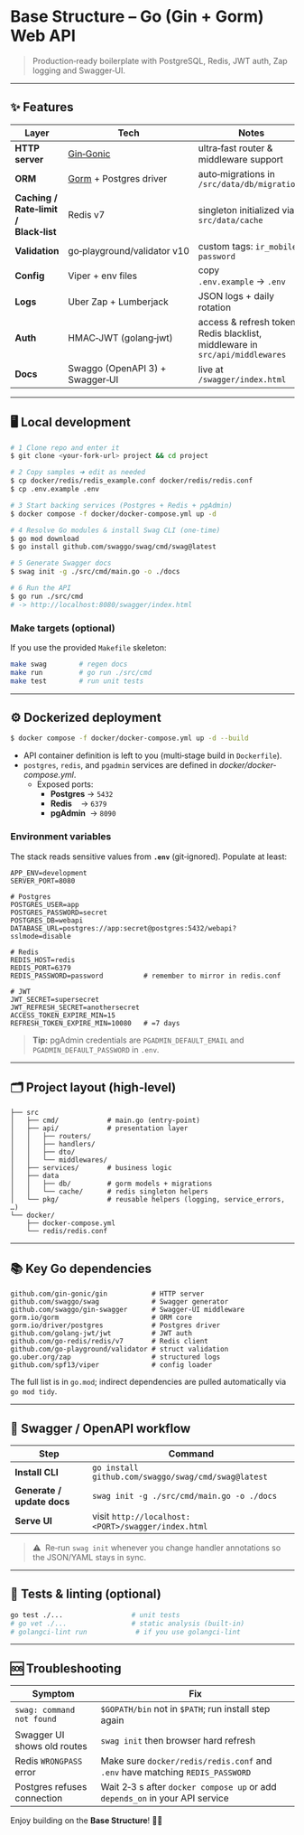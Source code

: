 # Base Structure – Go (Gin + Gorm) Web API

> Production‑ready boilerplate with PostgreSQL, Redis, JWT auth, Zap logging and Swagger‑UI.

---

## ✨ Features

| Layer | Tech | Notes |
|-------|------|-------|
| **HTTP server** | [Gin‑Gonic](https://github.com/gin-gonic/gin) | ultra‑fast router & middleware support |
| **ORM** | [Gorm](https://gorm.io) + Postgres driver | auto‑migrations in `/src/data/db/migrations` |
| **Caching / Rate‑limit / Black‑list** | Redis v7 | singleton initialized via `src/data/cache` |
| **Validation** | go‑playground/validator v10 | custom tags: `ir_mobile`, `password` |
| **Config** | Viper + env files | copy `.env.example` → `.env` |
| **Logs** | Uber Zap + Lumberjack | JSON logs + daily rotation |
| **Auth** | HMAC‑JWT (golang‑jwt) | access & refresh tokens, Redis blacklist, middleware in `src/api/middlewares` |
| **Docs** | Swaggo (OpenAPI 3) + Swagger‑UI | live at `/swagger/index.html` |

---

## 🖥️ Local development

```bash
# 1 Clone repo and enter it
$ git clone <your‑fork‑url> project && cd project

# 2 Copy samples ➜ edit as needed
$ cp docker/redis/redis_example.conf docker/redis/redis.conf
$ cp .env.example .env

# 3 Start backing services (Postgres + Redis + pgAdmin)
$ docker compose -f docker/docker-compose.yml up -d

# 4 Resolve Go modules & install Swag CLI (one‑time)
$ go mod download
$ go install github.com/swaggo/swag/cmd/swag@latest

# 5 Generate Swagger docs
$ swag init -g ./src/cmd/main.go -o ./docs

# 6 Run the API
$ go run ./src/cmd
# -> http://localhost:8080/swagger/index.html
```

### Make targets (optional)

If you use the provided `Makefile` skeleton:

```bash
make swag        # regen docs
make run         # go run ./src/cmd
make test        # run unit tests
```

---

## ⚙️ Dockerized deployment

```bash
$ docker compose -f docker/docker-compose.yml up -d --build
```

* API container definition is left to you (multi‑stage build in `Dockerfile`).
* `postgres`, `redis`, and `pgadmin` services are defined in *docker/docker-compose.yml*.
  * Exposed ports:
    * **Postgres** → `5432`
    * **Redis**    → `6379`
    * **pgAdmin**  → `8090`

### Environment variables

The stack reads sensitive values from **`.env`** (git‑ignored). Populate at least:

```env
APP_ENV=development
SERVER_PORT=8080

# Postgres
POSTGRES_USER=app
POSTGRES_PASSWORD=secret
POSTGRES_DB=webapi
DATABASE_URL=postgres://app:secret@postgres:5432/webapi?sslmode=disable

# Redis
REDIS_HOST=redis
REDIS_PORT=6379
REDIS_PASSWORD=password          # remember to mirror in redis.conf

# JWT
JWT_SECRET=supersecret
JWT_REFRESH_SECRET=anothersecret
ACCESS_TOKEN_EXPIRE_MIN=15
REFRESH_TOKEN_EXPIRE_MIN=10080   # =7 days
```

> **Tip:** pgAdmin credentials are `PGADMIN_DEFAULT_EMAIL` and `PGADMIN_DEFAULT_PASSWORD` in `.env`.

---

## 🗂️ Project layout (high‑level)

```
├── src
│   ├── cmd/            # main.go (entry‑point)
│   ├── api/            # presentation layer
│   │   ├── routers/
│   │   ├── handlers/
│   │   ├── dto/
│   │   └── middlewares/
│   ├── services/       # business logic
│   ├── data
│   │   ├── db/         # gorm models + migrations
│   │   └── cache/      # redis singleton helpers
│   └── pkg/            # reusable helpers (logging, service_errors, …)
└── docker/
    ├── docker-compose.yml
    └── redis/redis.conf
```

---

## 📚 Key Go dependencies

```text
github.com/gin-gonic/gin           # HTTP server
github.com/swaggo/swag             # Swagger generator
github.com/swaggo/gin-swagger      # Swagger‑UI middleware
gorm.io/gorm                       # ORM core
gorm.io/driver/postgres            # Postgres driver
github.com/golang-jwt/jwt          # JWT auth
github.com/go-redis/redis/v7       # Redis client
github.com/go-playground/validator # struct validation
go.uber.org/zap                    # structured logs
github.com/spf13/viper             # config loader
```

The full list is in `go.mod`; indirect dependencies are pulled automatically via `go mod tidy`.

---

## 🚀 Swagger / OpenAPI workflow

| Step | Command |
|------|---------|
| **Install CLI** | `go install github.com/swaggo/swag/cmd/swag@latest` |
| **Generate / update docs** | `swag init -g ./src/cmd/main.go -o ./docs` |
| **Serve UI** | visit `http://localhost:<PORT>/swagger/index.html` |

> ⚠️  Re‑run `swag init` whenever you change handler annotations so the JSON/YAML stays in sync.

---

## 🧪 Tests & linting (optional)

```bash
go test ./...                 # unit tests
# go vet ./...                # static analysis (built‑in)
# golangci-lint run            # if you use golangci‑lint
```

---

## 🆘 Troubleshooting

| Symptom | Fix |
|---------|-----|
| `swag: command not found` | `$GOPATH/bin` not in `$PATH`; run install step again |
| Swagger UI shows old routes | `swag init` then browser hard refresh |
| Redis `WRONGPASS` error | Make sure `docker/redis/redis.conf` and `.env` have matching `REDIS_PASSWORD` |
| Postgres refuses connection | Wait 2‑3 s after `docker compose up` or add `depends_on` in your API service |

Enjoy building on the **Base Structure**! ✌🏻


